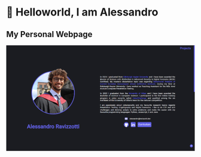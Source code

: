# 👋 Helloworld, I am Alessandro

## My Personal Webpage
<a href="https://alessandro.ravizzotti.dev"><img src="https://github.com/itsraval/itsraval/blob/main/webpage-screenshot.png"></a>


<!--
**itsraval/itsraval** is a ✨ _special_ ✨ repository because its `README.md` (this file) appears on your GitHub profile.

Here are some ideas to get you started:

- 🔭 I’m currently working on ...
- 🌱 I’m currently learning ...
- 👯 I’m looking to collaborate on ...
- 🤔 I’m looking for help with ...
- 💬 Ask me about ...
- 📫 How to reach me: ...
- 😄 Pronouns: ...
- ⚡ Fun fact: ...
-->
